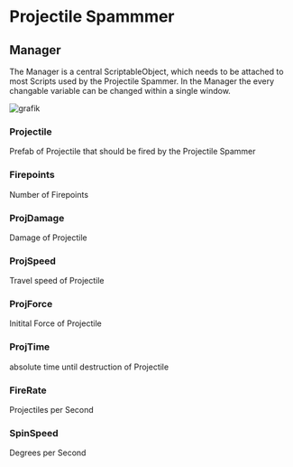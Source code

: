 # Projectile Spammmer
## Manager
The Manager is a central ScriptableObject, which needs to be attached to most Scripts used by the Projectile Spammer.
In the Manager the every changable variable can be changed within a single window.

![grafik](https://user-images.githubusercontent.com/62491191/172688273-594e5600-1b2e-41b7-b7ad-ff7ddc9a1c39.png)
### Projectile
Prefab of Projectile that should be fired by the Projectile Spammer
### Firepoints 
Number of Firepoints
### ProjDamage 
Damage of Projectile
### ProjSpeed 
Travel speed of Projectile
### ProjForce 
Initital Force of Projectile
### ProjTime 
absolute time until destruction of Projectile
### FireRate 
Projectiles per Second
### SpinSpeed
Degrees per Second
